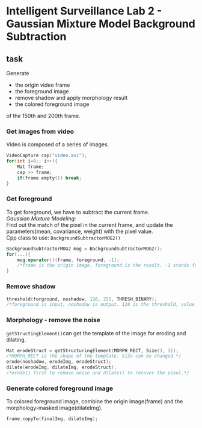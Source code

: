 # Intelligent Surveillance Lab 2 - Gaussian Mixture Model Background Subtraction
## **task**
Generate   
- the origin video frame
- the foreground image
- remove shadow and apply morphology result
- the colored foreground image  

of the 150th and 200th frame.
### Get images from video 
Video is composed of a series of images.
```cpp
VideoCapture cap("video.avi");
for(int i=0;; i++){
    Mat frame;
    cap >> frame;
    if(frame.empty()) break;
}
```
### Get foreground
To get foreground, we have to subtract the current frame.  
*Gaussian Mixture Modeling:*  
Find out the match of the pixel in the current frame, and update the parameters(mean, covariance, weight) with the pixel value.  
Cpp class to use: `BackgroundSubtractorMOG2()`
```cpp
BackgroundSubtractorMOG2 mog = BackgroundSubtractorMOG2();
for(...){
    mog.operator()(frame, foreground, -1); 
    /*frame is the origin image. foreground is the result. -1 stands for learning rate.*/
}
```
### Remove shadow
```cpp
threshold(forground, noshadow, 128, 255, THRESH_BINARY);
/*foreground is input, noshadow is output. 128 is the threshold, value below it will be judged as background. 255 is the max value. THRESH_BINARY stands for the threshold type.*/
```
### Morphology - remove the noise
`getStructingElement()`can get the template of the image for eroding and dilating. 
```cpp
Mat erodeStruct = getStructuringElement(MORPH_RECT, Size(3, 3)); 
/*MORPH_RECT is the shape of the template. Size can be changed.*/
erode(noshadow, erodeImg, erodeStruct);
dilate(erodeImg, dilateImg, erodeStruct);
/*erode() first to remove noise and dilate() to recover the pixel.*/
```
### Generate colored foreground image
To colored foreground image, combine the origin image(frame) and the morphology-masked image(dilateImg).
```cpp
frame.copyTo(finalImg, dilateImg);
```